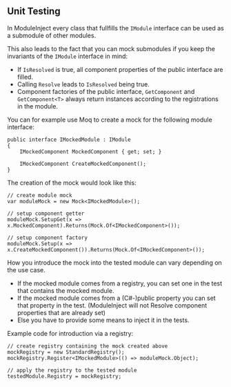 ﻿Unit Testing
------------

In ModuleInject every class that fullfills the `IModule` interface can be used as a submodule of other modules.

This also leads to the fact that you can mock submodules if you keep the invariants of the `IModule` interface in mind:

 - If `IsResolved` is true, all component properties of the public interface are filled.
 - Calling `Resolve` leads to `IsResolved` being true.
 - Component factories of the public interface, `GetComponent` and `GetComponent<T>` always return instances according to the registrations in the module.

You can for example use Moq to create a mock for the following module interface:

    public interface IMockedModule : IModule
    {
        IMockedComponent MockedComponent { get; set; }

        IMockedComponent CreateMockedComponent();
    }

The creation of the mock would look like this:

	// create module mock
	var moduleMock = new Mock<IMockedModule>();

	// setup component getter
	moduleMock.SetupGet(x => x.MockedComponent).Returns(Mock.Of<IMockedComponent>());

	// setup component factory
    moduleMock.Setup(x => x.CreateMockedComponent()).Returns(Mock.Of<IMockedComponent>());

How you introduce the mock into the tested module can vary depending on the use case.

 - If the mocked module comes from a registry, you can set one in the test that contains the mocked module.
 - If the mocked module comes from a (C#-)public property you can set that property in the test.
   (ModuleInject will not Resolve component properties that are already set)
 - Else you have to provide some means to inject it in the tests.

Example code for introduction via a registry:

    // create registry containing the mock created above
	mockRegistry = new StandardRegistry();
	mockRegistry.Register<IMockedModule>(() => moduleMock.Object);

	// apply the registry to the tested module
	testedModule.Registry = mockRegistry;